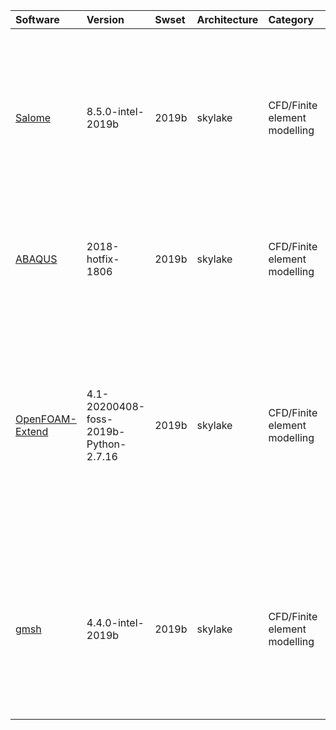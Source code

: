 | Software                                                                  | Version                                      | Swset        | Architecture   | Category                            | Clusters    | Description                                                                                                                                                                                                                                      |
|:--------------------------------------------------------------------------|:---------------------------------------------|:-------------|:---------------|:------------------------------------|:------------|:-------------------------------------------------------------------------------------------------------------------------------------------------------------------------------------------------------------------------------------------------|
| <p><a href=https://www.salome-platform.org/>Salome</a></p>                | <p>8.5.0-intel-2019b</p>                     | <p>2019b</p> | <p>skylake</p> | <p>CFD/Finite element modelling</p> | <p>iris</p> | Salome is an open-source software that provides a generic Pre- and Post-Processing platform for numerical simulation. It is based on an open and flexible architecture made of reusable components.                                              |
| <p><a href=http://www.simulia.com/products/abaqus_fea.html>ABAQUS</a></p> | <p>2018-hotfix-1806</p>                      | <p>2019b</p> | <p>skylake</p> | <p>CFD/Finite element modelling</p> | <p>iris</p> | Finite Element Analysis software for modeling, visualization and best-in-class implicit and explicit dynamics FEA.                                                                                                                               |
| <p><a href=http://www.extend-project.de/>OpenFOAM-Extend</a></p>          | <p>4.1-20200408-foss-2019b-Python-2.7.16</p> | <p>2019b</p> | <p>skylake</p> | <p>CFD/Finite element modelling</p> | <p>iris</p> | OpenFOAM is a free, open source CFD software package. OpenFOAM has an extensive range of features to solve anything from complex fluid flows involving chemical reactions, turbulence and heat transfer, to solid dynamics and electromagnetics. |
| <p><a href=http://gmsh.info/>gmsh</a></p>                                 | <p>4.4.0-intel-2019b</p>                     | <p>2019b</p> | <p>skylake</p> | <p>CFD/Finite element modelling</p> | <p>iris</p> | Salome is an open-source software that provides a generic Pre- and Post-Processing platform for numerical simulation. It is based on an open and flexible architecture made of reusable components.                                              |